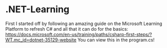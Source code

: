 # .NET-Learning

First I started off by following an amazing guide on the Microsoft Learning Platform to refresh C# and all that it can do for the basics: 
https://docs.microsoft.com/en-us/training/paths/csharp-first-steps/?WT.mc_id=dotnet-35129-website
You can view this in the program.cs!
